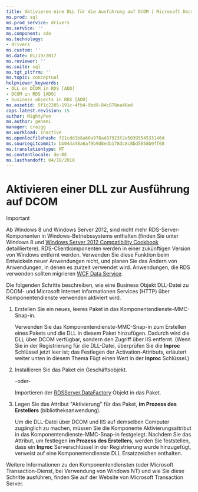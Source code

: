 ```yaml
---
title: Aktivieren eine DLL für die Ausführung auf DCOM | Microsoft Docs
ms.prod: sql
ms.prod_service: drivers
ms.service: ''
ms.component: ado
ms.technology:
- drivers
ms.custom: ''
ms.date: 01/19/2017
ms.reviewer: ''
ms.suite: sql
ms.tgt_pltfrm: ''
ms.topic: conceptual
helpviewer_keywords:
- DLL on DCOM in RDS [ADO]
- DCOM in RDS [ADO]
- business objects in RDS [ADO]
ms.assetid: 5f1c2205-191c-4fb4-9bd9-84c878ea46ed
caps.latest.revision: 15
author: MightyPen
ms.author: genemi
manager: craigg
ms.workload: Inactive
ms.openlocfilehash: f21cdd1b8a60a978ad87923f2e5039554533146d
ms.sourcegitcommit: bb044a48a6af9b9d8edb178dc8c8bd5658b9ff68
ms.translationtype: MT
ms.contentlocale: de-DE
ms.lasthandoff: 04/18/2018
---
```

# <a name="enabling-a-dll-to-run-on-dcom"></a>Aktivieren einer DLL zur Ausführung auf DCOM
> [!IMPORTANT]
>  Ab Windows 8 und Windows Server 2012, sind nicht mehr RDS-Server-Komponenten in Windows-Betriebssystems enthalten (finden Sie unter Windows 8 und [Windows Server 2012 Compatibility Cookbook](https://www.microsoft.com/en-us/download/details.aspx?id=27416) detailliertere). RDS-Clientkomponenten werden in einer zukünftigen Version von Windows entfernt werden. Verwenden Sie diese Funktion beim Entwickeln neuer Anwendungen nicht, und planen Sie das Ändern von Anwendungen, in denen es zurzeit verwendet wird. Anwendungen, die RDS verwenden sollten migrieren [WCF Data Service](http://go.microsoft.com/fwlink/?LinkId=199565).  
  
 Die folgenden Schritte beschreiben, wie eine Business Objekt DLL-Datei zu DCOM- und Microsoft Internet Informationen Services (HTTP) über Komponentendienste verwenden aktiviert wird.  
  
1.  Erstellen Sie ein neues, leeres Paket in das Komponentendienste-MMC-Snap-in.  
  
     Verwenden Sie das Komponentendienste-MMC-Snap-in zum Erstellen eines Pakets und die DLL in diesem Paket hinzufügen. Dadurch wird die DLL über DCOM verfügbar, sondern den Zugriff über IIS entfernt. (Wenn Sie in der Registrierung für die DLL-Datei, überprüfen Sie die **Inproc** Schlüssel jetzt leer ist; das Festlegen der Activation-Attributs, erläutert weiter unten in diesem Thema Fügt einen Wert in der **Inproc** Schlüssel.)  
  
2.  Installieren Sie das Paket ein Geschäftsobjekt.  
  
     -oder-  
  
     Importieren der [RDSServer.DataFactory](../../../ado/reference/rds-api/datafactory-object-rdsserver.md) Objekt in das Paket.  
  
3.  Legen Sie das Attribut "Aktivierung" für das Paket, **im Prozess des Erstellers** (bibliotheksanwendung).  
  
     Um die DLL-Datei über DCOM und IIS auf demselben Computer zugänglich zu machen, müssen Sie die Komponente Aktivierungsattribut in das Komponentendienste-MMC-Snap-in festgelegt. Nachdem Sie das Attribut, um festlegen **im Prozess des Erstellers**, werden Sie feststellen, dass ein **Inproc** Serverschlüssel in der Registrierung wurde hinzugefügt, verweist auf eine Komponentendienste DLL Ersatzzeichen enthalten.  
  
 Weitere Informationen zu den Komponentendiensten (oder Microsoft Transaction-Dienst, bei Verwendung von Windows NT) und wie Sie diese Schritte ausführen, finden Sie auf der Website von Microsoft Transaction Server.


